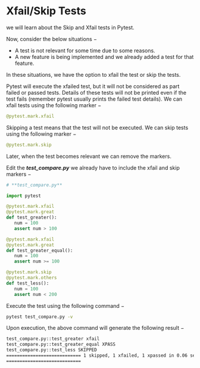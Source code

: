 # Xfail/Skip Tests

we will learn about the Skip and Xfail tests in Pytest.

Now, consider the below situations −

- A test is not relevant for some time due to some reasons.
- A new feature is being implemented and we already added a test for that feature.

In these situations, we have the option to xfail the test or skip the tests.

Pytest will execute the xfailed test, but it will not be considered as part failed or passed tests. Details of these tests will not be printed even if the test fails (remember pytest usually prints the failed test details). We can xfail tests using the following marker −

```python
@pytest.mark.xfail

```

Skipping a test means that the test will not be executed. We can skip tests using the following marker −

```python
@pytest.mark.skip

```

Later, when the test becomes relevant we can remove the markers.

Edit the ***test_compare.py*** we already have to include the xfail and skip markers −

```python
# **test_compare.py**

import pytest

@pytest.mark.xfail
@pytest.mark.great
def test_greater():
   num = 100
   assert num > 100

@pytest.mark.xfail
@pytest.mark.great
def test_greater_equal():
   num = 100
   assert num >= 100

@pytest.mark.skip
@pytest.mark.others
def test_less():
   num = 100
   assert num < 200
```

Execute the test using the following command −

```bash
pytest test_compare.py -v

```

Upon execution, the above command will generate the following result −

```bash
test_compare.py::test_greater xfail
test_compare.py::test_greater_equal XPASS
test_compare.py::test_less SKIPPED
============================ 1 skipped, 1 xfailed, 1 xpassed in 0.06 seconds
============================
```